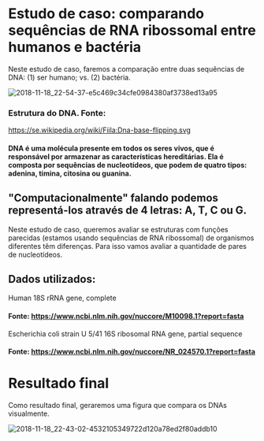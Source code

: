 # Estudo de caso: comparando sequências de RNA ribossomal entre humanos e bactéria

Neste estudo de caso, faremos a comparação entre duas sequências de DNA: (1) ser humano; vs. (2) bactéria.

![2018-11-18_22-54-37-e5c469c34cfe0984380af3738ed13a95](https://github.com/ViniiCh4g4s/BioPython/assets/68537257/d0745f3d-2d12-4d27-94f2-ce5a9d896789)

### Estrutura do DNA. Fonte: 
https://se.wikipedia.org/wiki/Fiila:Dna-base-flipping.svg

#### DNA é uma molécula presente em todos os seres vivos, que é responsável por armazenar as características hereditárias. Ela é composta por sequências de nucleotídeos, que podem de quatro tipos: adenina, timina, citosina ou guanina.

## "Computacionalmente" falando podemos representá-los através de 4 letras: A, T, C ou G.

Neste estudo de caso, queremos avaliar se estruturas com funções parecidas (estamos usando sequências de RNA ribossomal) de organismos diferentes têm diferenças. Para isso vamos avaliar a quantidade de pares de nucleotídeos.


## Dados utilizados:

Human 18S rRNA gene, complete
#### Fonte: https://www.ncbi.nlm.nih.gov/nuccore/M10098.1?report=fasta

Escherichia coli strain U 5/41 16S ribosomal RNA gene, partial sequence
#### Fonte: https://www.ncbi.nlm.nih.gov/nuccore/NR_024570.1?report=fasta

# Resultado final
Como resultado final, geraremos uma figura que compara os DNAs visualmente.

![2018-11-18_22-43-02-4532105349722d120a78ed2f80addb10](https://github.com/ViniiCh4g4s/BioPython/assets/68537257/0db41473-52aa-44bb-bbb4-99cae43d47dc)

